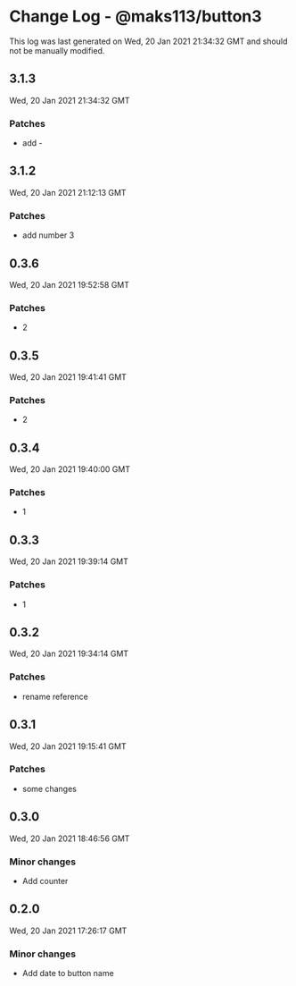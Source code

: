 # Change Log - @maks113/button3

This log was last generated on Wed, 20 Jan 2021 21:34:32 GMT and should not be manually modified.

## 3.1.3
Wed, 20 Jan 2021 21:34:32 GMT

### Patches

- add -

## 3.1.2
Wed, 20 Jan 2021 21:12:13 GMT

### Patches

- add number 3

## 0.3.6
Wed, 20 Jan 2021 19:52:58 GMT

### Patches

- 2

## 0.3.5
Wed, 20 Jan 2021 19:41:41 GMT

### Patches

- 2

## 0.3.4
Wed, 20 Jan 2021 19:40:00 GMT

### Patches

- 1

## 0.3.3
Wed, 20 Jan 2021 19:39:14 GMT

### Patches

- 1

## 0.3.2
Wed, 20 Jan 2021 19:34:14 GMT

### Patches

- rename reference

## 0.3.1
Wed, 20 Jan 2021 19:15:41 GMT

### Patches

- some changes

## 0.3.0
Wed, 20 Jan 2021 18:46:56 GMT

### Minor changes

- Add counter

## 0.2.0
Wed, 20 Jan 2021 17:26:17 GMT

### Minor changes

- Add date to button name

